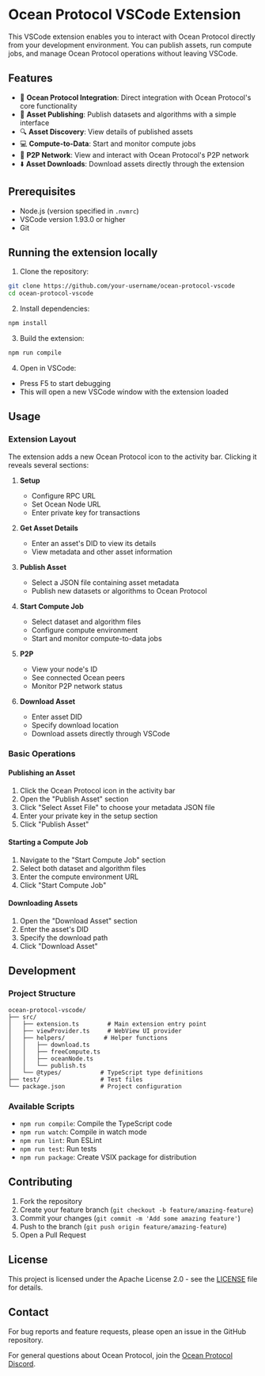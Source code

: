# Ocean Protocol VSCode Extension

This VSCode extension enables you to interact with Ocean Protocol directly from your development environment. You can publish assets, run compute jobs, and manage Ocean Protocol operations without leaving VSCode.

## Features

- 🌊 **Ocean Protocol Integration**: Direct integration with Ocean Protocol's core functionality
- 📝 **Asset Publishing**: Publish datasets and algorithms with a simple interface
- 🔍 **Asset Discovery**: View details of published assets
- 💻 **Compute-to-Data**: Start and monitor compute jobs
- 🔄 **P2P Network**: View and interact with Ocean Protocol's P2P network
- ⬇️ **Asset Downloads**: Download assets directly through the extension

## Prerequisites

- Node.js (version specified in `.nvmrc`)
- VSCode version 1.93.0 or higher
- Git

## Running the extension locally

1. Clone the repository:

```bash
git clone https://github.com/your-username/ocean-protocol-vscode
cd ocean-protocol-vscode
```

2. Install dependencies:

```bash
npm install
```

3. Build the extension:

```bash
npm run compile
```

4. Open in VSCode:

- Press F5 to start debugging
- This will open a new VSCode window with the extension loaded

## Usage

### Extension Layout

The extension adds a new Ocean Protocol icon to the activity bar. Clicking it reveals several sections:

1. **Setup**

   - Configure RPC URL
   - Set Ocean Node URL
   - Enter private key for transactions

2. **Get Asset Details**

   - Enter an asset's DID to view its details
   - View metadata and other asset information

3. **Publish Asset**

   - Select a JSON file containing asset metadata
   - Publish new datasets or algorithms to Ocean Protocol

4. **Start Compute Job**

   - Select dataset and algorithm files
   - Configure compute environment
   - Start and monitor compute-to-data jobs

5. **P2P**

   - View your node's ID
   - See connected Ocean peers
   - Monitor P2P network status

6. **Download Asset**
   - Enter asset DID
   - Specify download location
   - Download assets directly through VSCode

### Basic Operations

#### Publishing an Asset

1. Click the Ocean Protocol icon in the activity bar
2. Open the "Publish Asset" section
3. Click "Select Asset File" to choose your metadata JSON file
4. Enter your private key in the setup section
5. Click "Publish Asset"

#### Starting a Compute Job

1. Navigate to the "Start Compute Job" section
2. Select both dataset and algorithm files
3. Enter the compute environment URL
4. Click "Start Compute Job"

#### Downloading Assets

1. Open the "Download Asset" section
2. Enter the asset's DID
3. Specify the download path
4. Click "Download Asset"

## Development

### Project Structure

```
ocean-protocol-vscode/
├── src/
│   ├── extension.ts        # Main extension entry point
│   ├── viewProvider.ts     # WebView UI provider
│   ├── helpers/           # Helper functions
│   │   ├── download.ts
│   │   ├── freeCompute.ts
│   │   ├── oceanNode.ts
│   │   └── publish.ts
│   └── @types/           # TypeScript type definitions
├── test/                 # Test files
└── package.json          # Project configuration
```

### Available Scripts

- `npm run compile`: Compile the TypeScript code
- `npm run watch`: Compile in watch mode
- `npm run lint`: Run ESLint
- `npm run test`: Run tests
- `npm run package`: Create VSIX package for distribution

## Contributing

1. Fork the repository
2. Create your feature branch (`git checkout -b feature/amazing-feature`)
3. Commit your changes (`git commit -m 'Add some amazing feature'`)
4. Push to the branch (`git push origin feature/amazing-feature`)
5. Open a Pull Request

## License

This project is licensed under the Apache License 2.0 - see the [LICENSE](LICENSE) file for details.

## Contact

For bug reports and feature requests, please open an issue in the GitHub repository.

For general questions about Ocean Protocol, join the [Ocean Protocol Discord](https://discord.gg/TnXjkR5).
